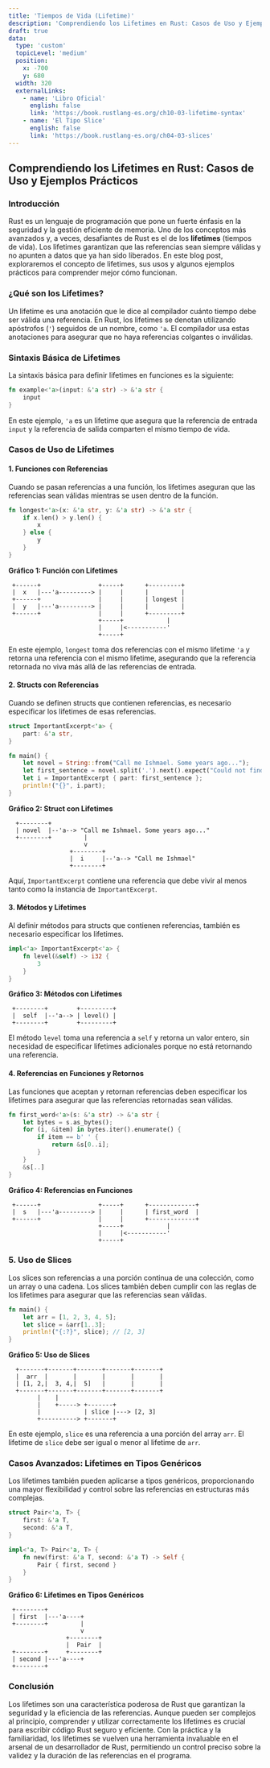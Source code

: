 ```yaml
---
title: 'Tiempos de Vida (Lifetime)'
description: 'Comprendiendo los Lifetimes en Rust: Casos de Uso y Ejemplos Prácticos'
draft: true
data:
  type: 'custom'
  topicLevel: 'medium'
  position:
    x: -700
    y: 680
  width: 320
  externalLinks:
    - name: 'Libro Oficial'
      english: false
      link: 'https://book.rustlang-es.org/ch10-03-lifetime-syntax'
    - name: 'El Tipo Slice'
      english: false
      link: 'https://book.rustlang-es.org/ch04-03-slices'
---
```

## Comprendiendo los Lifetimes en Rust: Casos de Uso y Ejemplos Prácticos

### Introducción

Rust es un lenguaje de programación que pone un fuerte énfasis en la seguridad y la gestión eficiente de memoria. Uno de los conceptos más avanzados y, a veces, desafiantes de Rust es el de los **lifetimes** (tiempos de vida). Los lifetimes garantizan que las referencias sean siempre válidas y no apunten a datos que ya han sido liberados. En este blog post, exploraremos el concepto de lifetimes, sus usos y algunos ejemplos prácticos para comprender mejor cómo funcionan.

### ¿Qué son los Lifetimes?

Un lifetime es una anotación que le dice al compilador cuánto tiempo debe ser válida una referencia. En Rust, los lifetimes se denotan utilizando apóstrofos (`'`) seguidos de un nombre, como `'a`. El compilador usa estas anotaciones para asegurar que no haya referencias colgantes o inválidas.

### Sintaxis Básica de Lifetimes

La sintaxis básica para definir lifetimes en funciones es la siguiente:

```rust
fn example<'a>(input: &'a str) -> &'a str {
    input
}
```

En este ejemplo, `'a` es un lifetime que asegura que la referencia de entrada `input` y la referencia de salida comparten el mismo tiempo de vida.

### Casos de Uso de Lifetimes

#### 1. Funciones con Referencias

Cuando se pasan referencias a una función, los lifetimes aseguran que las referencias sean válidas mientras se usen dentro de la función.

```rust
fn longest<'a>(x: &'a str, y: &'a str) -> &'a str {
    if x.len() > y.len() {
        x
    } else {
        y
    }
}
```

**Gráfico 1: Función con Lifetimes**

```plaintext
 +------+                +-----+      +---------+
 |  x   |---'a---------> |     |      |         |
 +------+                |     |      | longest |
 |  y   |---'a---------> |     |      |         |
 +------+                |     |      +---------+
                         +-----+            |
                         |     |<-----------'
                         +-----+
```

En este ejemplo, `longest` toma dos referencias con el mismo lifetime `'a` y retorna una referencia con el mismo lifetime, asegurando que la referencia retornada no viva más allá de las referencias de entrada.

#### 2. Structs con Referencias

Cuando se definen structs que contienen referencias, es necesario especificar los lifetimes de esas referencias.

```rust
struct ImportantExcerpt<'a> {
    part: &'a str,
}

fn main() {
    let novel = String::from("Call me Ishmael. Some years ago...");
    let first_sentence = novel.split('.').next().expect("Could not find a '.'");
    let i = ImportantExcerpt { part: first_sentence };
    println!("{}", i.part);
}
```

**Gráfico 2: Struct con Lifetimes**

```plaintext
  +--------+
  | novel  |--'a--> "Call me Ishmael. Some years ago..."
  +--------+         |
                     v
                 +--------+
                 |  i     |--'a--> "Call me Ishmael"
                 +--------+
```

Aquí, `ImportantExcerpt` contiene una referencia que debe vivir al menos tanto como la instancia de `ImportantExcerpt`.

#### 3. Métodos y Lifetimes

Al definir métodos para structs que contienen referencias, también es necesario especificar los lifetimes.

```rust
impl<'a> ImportantExcerpt<'a> {
    fn level(&self) -> i32 {
        3
    }
}
```

**Gráfico 3: Métodos con Lifetimes**

```plaintext
 +--------+        +---------+
 |  self  |--'a--> | level() |
 +--------+        +---------+
```

El método `level` toma una referencia a `self` y retorna un valor entero, sin necesidad de especificar lifetimes adicionales porque no está retornando una referencia.

#### 4. Referencias en Funciones y Retornos

Las funciones que aceptan y retornan referencias deben especificar los lifetimes para asegurar que las referencias retornadas sean válidas.

```rust
fn first_word<'a>(s: &'a str) -> &'a str {
    let bytes = s.as_bytes();
    for (i, &item) in bytes.iter().enumerate() {
        if item == b' ' {
            return &s[0..i];
        }
    }
    &s[..]
}
```

**Gráfico 4: Referencias en Funciones**

```plaintext
 +------+                +-----+      +-------------+
 |  s   |---'a---------> |     |      | first_word  |
 +------+                |     |      +-------------+
                         +-----+            |
                         |     |<-----------'
                         +-----+
```

### 5. Uso de Slices

Los slices son referencias a una porción continua de una colección, como un array o una cadena. Los slices también deben cumplir con las reglas de los lifetimes para asegurar que las referencias sean válidas.

```rust
fn main() {
    let arr = [1, 2, 3, 4, 5];
    let slice = &arr[1..3];
    println!("{:?}", slice); // [2, 3]
}
```

**Gráfico 5: Uso de Slices**

```plaintext
  +-------+-------+-------+-------+-------+
  |  arr  |       |       |       |       |
  | [1, 2,|  3, 4,|  5]   |       |       |
  +-------+-------+-------+-------+-------+
        |    |
        |    +-----> +-------+
        |            | slice |---> [2, 3]
        +----------> +-------+
```

En este ejemplo, `slice` es una referencia a una porción del array `arr`. El lifetime de `slice` debe ser igual o menor al lifetime de `arr`.

### Casos Avanzados: Lifetimes en Tipos Genéricos

Los lifetimes también pueden aplicarse a tipos genéricos, proporcionando una mayor flexibilidad y control sobre las referencias en estructuras más complejas.

```rust
struct Pair<'a, T> {
    first: &'a T,
    second: &'a T,
}

impl<'a, T> Pair<'a, T> {
    fn new(first: &'a T, second: &'a T) -> Self {
        Pair { first, second }
    }
}
```

**Gráfico 6: Lifetimes en Tipos Genéricos**

```plaintext
 +--------+
 | first  |---'a----+
 +--------+         |
                    v
                +--------+
                |  Pair  |
 +--------+     +--------+
 | second |---'a----+
 +--------+
```

### Conclusión

Los lifetimes son una característica poderosa de Rust que garantizan la seguridad y la eficiencia de las referencias. Aunque pueden ser complejos al principio, comprender y utilizar correctamente los lifetimes es crucial para escribir código Rust seguro y eficiente. Con la práctica y la familiaridad, los lifetimes se vuelven una herramienta invaluable en el arsenal de un desarrollador de Rust, permitiendo un control preciso sobre la validez y la duración de las referencias en el programa.
